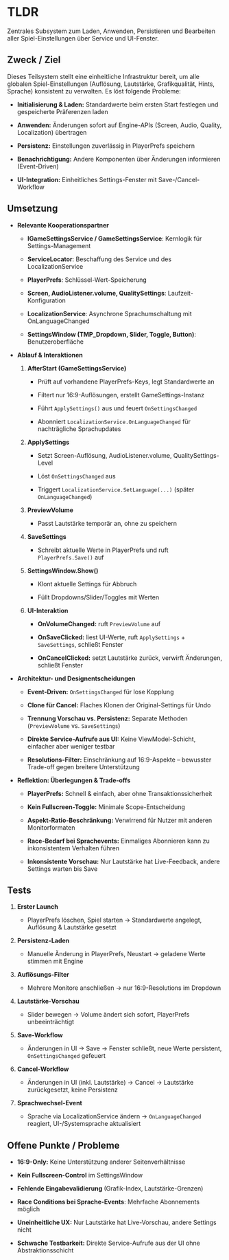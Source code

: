 # TLDR

Zentrales Subsystem zum Laden, Anwenden, Persistieren und Bearbeiten aller Spiel-Einstellungen über Service und UI-Fenster.

## Zweck / Ziel

Dieses Teilsystem stellt eine einheitliche Infrastruktur bereit, um alle globalen Spiel-Einstellungen (Auflösung, Lautstärke, Grafikqualität, Hints, Sprache) konsistent zu verwalten. Es löst folgende Probleme:

- **Initialisierung & Laden:** Standardwerte beim ersten Start festlegen und gespeicherte Präferenzen laden
    
- **Anwenden:** Änderungen sofort auf Engine-APIs (Screen, Audio, Quality, Localization) übertragen
    
- **Persistenz:** Einstellungen zuverlässig in PlayerPrefs speichern
    
- **Benachrichtigung:** Andere Komponenten über Änderungen informieren (Event-Driven)
    
- **UI-Integration:** Einheitliches Settings-Fenster mit Save-/Cancel-Workflow
    

## Umsetzung

- **Relevante Kooperationspartner**
    
    - **IGameSettingsService / GameSettingsService**: Kernlogik für Settings-Management
        
    - **ServiceLocator**: Beschaffung des Service und des LocalizationService
        
    - **PlayerPrefs**: Schlüssel-Wert-Speicherung
        
    - **Screen, AudioListener.volume, QualitySettings**: Laufzeit-Konfiguration
        
    - **LocalizationService**: Asynchrone Sprachumschaltung mit OnLanguageChanged
        
    - **SettingsWindow (TMP_Dropdown, Slider, Toggle, Button)**: Benutzeroberfläche
        
- **Ablauf & Interaktionen**
    
    1. **AfterStart (GameSettingsService)**
        
        - Prüft auf vorhandene PlayerPrefs-Keys, legt Standardwerte an
            
        - Filtert nur 16:9-Auflösungen, erstellt GameSettings-Instanz
            
        - Führt `ApplySettings()` aus und feuert `OnSettingsChanged`
            
        - Abonniert `LocalizationService.OnLanguageChanged` für nachträgliche Sprachupdates
            
    2. **ApplySettings**
        
        - Setzt Screen-Auflösung, AudioListener.volume, QualitySettings-Level
            
        - Löst `OnSettingsChanged` aus
            
        - Triggert `LocalizationService.SetLanguage(...)` (später `OnLanguageChanged`)
            
    3. **PreviewVolume**
        
        - Passt Lautstärke temporär an, ohne zu speichern
            
    4. **SaveSettings**
        
        - Schreibt aktuelle Werte in PlayerPrefs und ruft `PlayerPrefs.Save()` auf
            
    5. **SettingsWindow.Show()**
        
        - Klont aktuelle Settings für Abbruch
            
        - Füllt Dropdowns/Slider/Toggles mit Werten
            
    6. **UI-Interaktion**
        
        - **OnVolumeChanged:** ruft `PreviewVolume` auf
            
        - **OnSaveClicked:** liest UI-Werte, ruft `ApplySettings` + `SaveSettings`, schließt Fenster
            
        - **OnCancelClicked:** setzt Lautstärke zurück, verwirft Änderungen, schließt Fenster
            
- **Architektur- und Designentscheidungen**
    
    - **Event-Driven:** `OnSettingsChanged` für lose Kopplung
        
    - **Clone für Cancel:** Flaches Klonen der Original-Settings für Undo
        
    - **Trennung Vorschau vs. Persistenz:** Separate Methoden (`PreviewVolume` vs. `SaveSettings`)
        
    - **Direkte Service-Aufrufe aus UI:** Keine ViewModel-Schicht, einfacher aber weniger testbar
        
    - **Resolutions-Filter:** Einschränkung auf 16:9-Aspekte – bewusster Trade-off gegen breitere Unterstützung
        
- **Reflektion: Überlegungen & Trade-offs**
    
    - **PlayerPrefs:** Schnell & einfach, aber ohne Transaktionssicherheit
        
    - **Kein Fullscreen-Toggle:** Minimale Scope-Entscheidung
        
    - **Aspekt-Ratio-Beschränkung:** Verwirrend für Nutzer mit anderen Monitorformaten
        
    - **Race-Bedarf bei Sprachevents:** Einmaliges Abonnieren kann zu inkonsistentem Verhalten führen
        
    - **Inkonsistente Vorschau:** Nur Lautstärke hat Live-Feedback, andere Settings warten bis Save
        


## Tests

1. **Erster Launch**
    
    - PlayerPrefs löschen, Spiel starten → Standardwerte angelegt, Auflösung & Lautstärke gesetzt
        
2. **Persistenz-Laden**
    
    - Manuelle Änderung in PlayerPrefs, Neustart → geladene Werte stimmen mit Engine
        
3. **Auflösungs-Filter**
    
    - Mehrere Monitore anschließen → nur 16:9-Resolutions im Dropdown
        
4. **Lautstärke-Vorschau**
    
    - Slider bewegen → Volume ändert sich sofort, PlayerPrefs unbeeinträchtigt
        
5. **Save-Workflow**
    
    - Änderungen in UI → Save → Fenster schließt, neue Werte persistent, `OnSettingsChanged` gefeuert
        
6. **Cancel-Workflow**
    
    - Änderungen in UI (inkl. Lautstärke) → Cancel → Lautstärke zurückgesetzt, keine Persistenz
        
7. **Sprachwechsel-Event**
    
    - Sprache via LocalizationService ändern → `OnLanguageChanged` reagiert, UI-/Systemsprache aktualisiert
        

## Offene Punkte / Probleme

- **16:9-Only:** Keine Unterstützung anderer Seitenverhältnisse
    
- **Kein Fullscreen-Control** im SettingsWindow
    
- **Fehlende Eingabevalidierung** (Grafik-Index, Lautstärke-Grenzen)
    
- **Race Conditions bei Sprache-Events**: Mehrfache Abonnements möglich
    
- **Uneinheitliche UX:** Nur Lautstärke hat Live-Vorschau, andere Settings nicht
    
- **Schwache Testbarkeit:** Direkte Service-Aufrufe aus der UI ohne Abstraktionsschicht